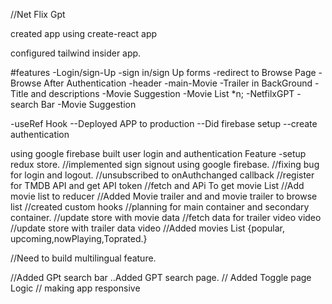 
//Net Flix Gpt

created app using create-react app

configured tailwind insider app.

#features
-Login/sign-Up
 -sign in/sign Up forms
 -redirect to Browse Page
 -Browse After Authentication
    -header
    -main-Movie
        -Trailer in BackGround
        -Title and descriptions
        -Movie Suggestion
          -Movie List *n;
-NetfilxGPT
 -search Bar
 -Movie Suggestion   

-useRef Hook
 --Deployed APP to production
 --Did firebase setup
 --create authentication 

using google firebase built user login and authentication Feature
-setup redux store.
//implemented sign signout using google firebase.
//fixing bug for login and logout.
//unsubscribed to onAuthchanged callback
//register for TMDB API and get API token
//fetch and APi To get movie List
//Add movie list to reducer
//Added Movie trailer and and movie trailer to browse list
//created custom hooks
//planning for main container and secondary container.
//update store with movie data
//fetch data for trailer video video
//update store with trailer data video
//Added movies List {popular, upcoming,nowPlaying,Toprated.}


//Need to build multilingual feature.

//Added GPt search bar 
..Added GPT search page.
// Added Toggle page Logic
// making app responsive


